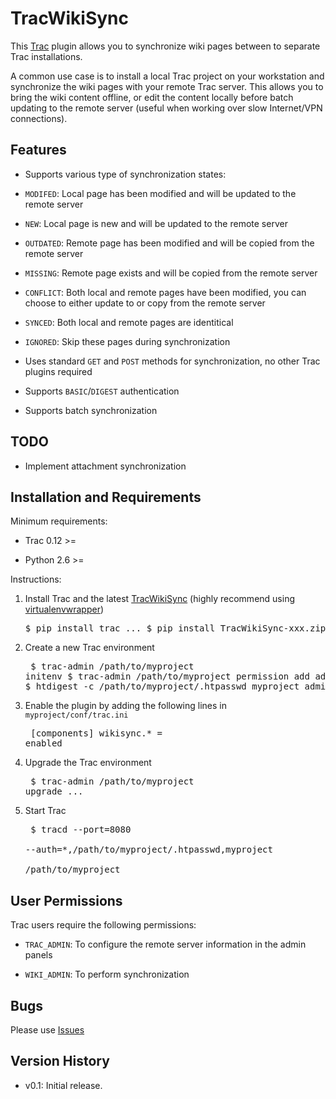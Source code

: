 TracWikiSync
============

This [Trac](http://trac.edgewall.org/) plugin allows you to synchronize wiki pages between to separate Trac installations. 

A common use case is to install a local Trac project on your workstation and synchronize the wiki pages with your remote Trac server. This allows you to bring the wiki content offline, or edit the content locally before batch updating to the remote server (useful when working over slow Internet/VPN connections).


Features
------------

 - Supports various type of synchronization states:
 
  - `MODIFED`: Local page has been modified and will be updated to the remote server 
  
  - `NEW`: Local page is new and will be updated to the remote server
  
  - `OUTDATED`: Remote page has been modified and will be copied from the remote server
  
  - `MISSING`: Remote page exists and will be copied from the remote server
  
  - `CONFLICT`: Both local and remote pages have been modified, you can choose to either update to or copy from the remote server
  
  - `SYNCED`: Both local and remote pages are identitical
  
  - `IGNORED`: Skip these pages during synchronization
  
 - Uses standard `GET` and `POST` methods for synchronization, no other Trac plugins required
 
 - Supports `BASIC`/`DIGEST` authentication
 
 - Supports batch synchronization

TODO
----
 
 - Implement attachment synchronization

Installation and Requirements
-----------------------------

Minimum requirements:

 - Trac 0.12 >=
 
 - Python 2.6 >=

Instructions:

 1. Install Trac and the latest [TracWikiSync](https://github.com/ivanchoo/TracWikiSync/zipball/master) (highly recommend using [virtualenvwrapper](http://www.doughellmann.com/projects/virtualenvwrapper/))<pre>
$ pip install trac
...
$ pip install TracWikiSync-xxx.zip
</pre>
 
 2. Create a new Trac environment<pre>
$ trac-admin /path/to/myproject initenv
$ trac-admin /path/to/myproject permission add admin TRAC_ADMIN
$ htdigest -c /path/to/myproject/.htpasswd myproject admin
...
</pre>

 3. Enable the plugin by adding the following lines in `myproject/conf/trac.ini`<pre>
[components]
wikisync.* = enabled
</pre>

 4. Upgrade the Trac environment<pre>
$ trac-admin /path/to/myproject upgrade
...
</pre>

 5. Start Trac<pre>
$ tracd --port=8080 \
  --auth=*,/path/to/myproject/.htpasswd,myproject \
  /path/to/myproject
</pre>

User Permissions
----------------

Trac users require the following permissions:

 - `TRAC_ADMIN`: To configure the remote server information in the admin panels
 
 - `WIKI_ADMIN`: To perform synchronization

Bugs
----

Please use [Issues](https://github.com/ivanchoo/TracWikiSync/issues)

Version History
---------------

 - v0.1: Initial release.